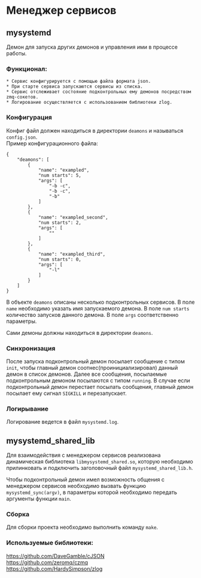 # Менеджер сервисов

## mysystemd

Демон для запуска других демонов и управления ими в процессе работы.


### Функционал:

    * Сервис конфигурируется с помощью файла формата json.
    * При старте сервиса запускаются сервисы из списка.
    * Сервис отслеживает состояние подконтрольных ему демонов посредством zmq-сокетов. 
    * Логирование осуществляется с использованием библиотеки zlog.


### Конфигурация
Конфиг файл должен находиться в директории `deamons` и называться `config.json`.  
Пример конфигурационного файла:

    {
        "deamons": [
            {
                "name": "exampled",
                "num starts": 5,
                "args": [
                    "-b -c",
                    "-b -c",
                    "-b"
                ]
            },
            {
                "name": "exampled_second",
                "num starts": 2,
                "args": [
                    ""
                ]
            },
            {
                "name": "exampled_third",
                "num starts": 0,
                "args": [
                    "-l"
                ]
            }
        ]
    }

В объекте `deamons` описаны несколько подконтрольных сервисов.
В поле `name` необходимо указать имя запускаемого демона.
В поле `num starts` количество запусков данного демона.
В поле `args` соответственно параметры.

Сами демоны должны находиться в директории `deamons`.


### Синхронизация 

После запуска подконтрольный демон посылает сообщение с типом `init`, чтобы главный демон 
соотнес(проинициализировал) данный демон в список демонов.
Далее все сообщения, посылаемые подконтрольным демоном посылаются с типом `running`.
В случае если подконтрольный демон перестает посылать сообщения, главный демон посылает ему 
сигнал `SIGKILL` и перезапускает.


### Логирывание

Логирование ведется в файл `mysystemd.log`.


## mysystemd_shared_lib

Для взаимодействия с менеджером сервисов реализована динамическая библиотека `libmysystemd_shared.so`, 
которую необходимо прилинковать и подключить заголовочный файл `mysystemd_shared_lib.h`.

Чтобы подконтрольный демон имел возможность общения с менеджером сервисов необходимо вызвать 
функцию `mysystemd_sync(argv)`, в параметры которой необходимо передать аргументы функции `main`.


### Сборка

Для сборки проекта необходимо выполнить команду `make`.

### Используемые библиотеки:

<https://github.com/DaveGamble/cJSON>  
<https://github.com/zeromq/czmq>  
<https://github.com/HardySimpson/zlog>  

